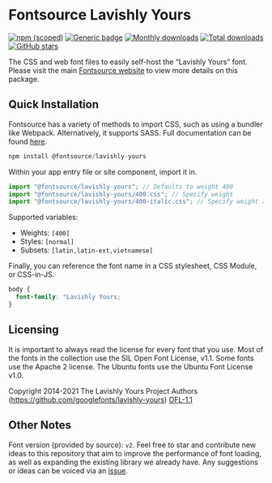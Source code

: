 # Fontsource Lavishly Yours

[![npm (scoped)](https://img.shields.io/npm/v/@fontsource/lavishly-yours?color=brightgreen)](https://www.npmjs.com/package/@fontsource/lavishly-yours) [![Generic badge](https://img.shields.io/badge/fontsource-passing-brightgreen)](https://github.com/fontsource/fontsource) [![Monthly downloads](https://badgen.net/npm/dm/@fontsource/lavishly-yours)](https://github.com/fontsource/fontsource) [![Total downloads](https://badgen.net/npm/dt/@fontsource/lavishly-yours)](https://github.com/fontsource/fontsource) [![GitHub stars](https://img.shields.io/github/stars/fontsource/fontsource.svg?style=social&label=Star)](https://github.com/fontsource/fontsource/stargazers)

The CSS and web font files to easily self-host the “Lavishly Yours” font. Please visit the main [Fontsource website](https://fontsource.org/fonts/lavishly-yours) to view more details on this package.

## Quick Installation

Fontsource has a variety of methods to import CSS, such as using a bundler like Webpack. Alternatively, it supports SASS. Full documentation can be found [here](https://fontsource.org/docs/introduction).

```javascript
npm install @fontsource/lavishly-yours
```

Within your app entry file or site component, import it in.

```javascript
import "@fontsource/lavishly-yours"; // Defaults to weight 400
import "@fontsource/lavishly-yours/400.css"; // Specify weight
import "@fontsource/lavishly-yours/400-italic.css"; // Specify weight and style

```

Supported variables:
- Weights: `[400]`
- Styles: `[normal]`
- Subsets: `[latin,latin-ext,vietnamese]`

Finally, you can reference the font name in a CSS stylesheet, CSS Module, or CSS-in-JS.

```css
body {
  font-family: "Lavishly Yours;
}
```

## Licensing
It is important to always read the license for every font that you use.
Most of the fonts in the collection use the SIL Open Font License, v1.1. Some fonts use the Apache 2 license. The Ubuntu fonts use the Ubuntu Font License v1.0.

Copyright 2014-2021 The Lavishly Yours Project Authors (https://github.com/googlefonts/lavishly-yours)
[OFL-1.1](http://scripts.sil.org/OFL)

## Other Notes
Font version (provided by source): `v2`.
Feel free to star and contribute new ideas to this repository that aim to improve the performance of font loading, as well as expanding the existing library we already have. Any suggestions or ideas can be voiced via an [issue](https://github.com/fontsource/fontsource/issues).